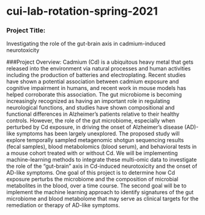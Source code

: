 # cui-lab-rotation-spring-2021

### Project Title:
Investigating the role of the gut-brain axis in cadmium-induced neurotoxicity

###Project Overview:
Cadmium (Cd) is a ubiquitous heavy metal that gets released into the environment via natural processes and human activities including the production of batteries and electroplating. Recent studies have shown a potential association between cadmium exposure and cognitive impairment in humans, and recent work in mouse models has helped corroborate this association. The gut microbiome is becoming increasingly recognized as having an important role in regulating neurological functions, and studies have shown compositional and functional differences in Alzheimer’s patients relative to their healthy controls. However, the role of the gut microbiome, especially when perturbed by Cd exposure, in driving the onset of Alzheimer’s disease (AD)-like symptoms has been largely unexplored. The proposed study will explore temporally sampled metagenomic shotgun sequencing results (fecal samples), blood metabolomics (blood serum), and behavioral tests in a mouse cohort treated with or without Cd. We will be implementing machine-learning methods to integrate these multi-omic data to investigate the role of the “gut-brain” axis in Cd-induced neurotoxicity and the onset of AD-like symptoms. One goal of this project is to determine how Cd exposure perturbs the microbiome and the composition of microbial metabolites in the blood, over a time course. The second goal will be to implement the machine learning approach to identify signatures of the gut microbiome and blood metabolome that may serve as clinical targets for the remediation or therapy of AD-like symptoms.
